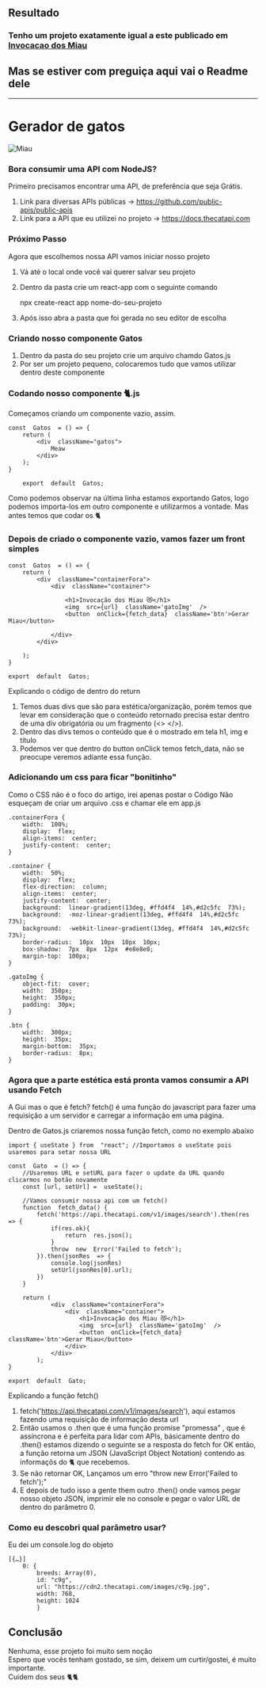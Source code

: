 ## Resultado

### Tenho um projeto exatamente igual a este publicado em [Invocacao dos Miau](https://github.com/guidolingip1/Gerador_de_gatos)

## Mas se estiver com preguiça aqui vai o Readme dele

---

# Gerador de gatos

![Miau](https://github.com/guidolingip1/Gerador_de_gatos/blob/main/miau.gif)

### Bora consumir uma API com NodeJS?

Primeiro precisamos encontrar uma API, de preferência que seja Grátis.

1. Link para diversas APIs públicas -> https://github.com/public-apis/public-apis
2. Link para a API que eu utilizei no projeto -> https://docs.thecatapi.com

### Próximo Passo

Agora que escolhemos nossa API vamos iniciar nosso projeto

1. Vá até o local onde você vai querer salvar seu projeto
2. Dentro da pasta crie um react-app com o seguinte comando

   npx create-react app nome-do-seu-projeto

3. Após isso abra a pasta que foi gerada no seu editor de escolha

### Criando nosso componente Gatos

1. Dentro da pasta do seu projeto crie um arquivo chamdo Gatos.js
2. Por ser um projeto pequeno, colocaremos tudo que vamos utilizar dentro deste componente

### Codando nosso componente 🐈.js

Começamos criando um componente vazio, assim.

    const  Gatos  = () => {
        return (
            <div  className="gatos">
    	        Meaw
            </div>
        );
    }

        export  default  Gatos;

Como podemos observar na última linha estamos exportando Gatos, logo podemos importa-los em outro componente e utilizarmos a vontade.
Mas antes temos que codar os 🐈

### Depois de criado o componente vazio, vamos fazer um front simples

    const  Gatos  = () => {
        return (
    	    <div  className="containerFora">
    		    <div  className="container">

    			    <h1>Invocação dos Miau 😻</h1>
    			    <img  src={url}  className='gatoImg'  />
    			    <button  onClick={fetch_data}  className='btn'>Gerar Miau</button>

    		    </div>
    	    </div>

        );
    }

    export  default  Gatos;

Explicando o código de dentro do return

1. Temos duas divs que são para estética/organização, porém temos que levar em consideração que o conteúdo retornado precisa estar dentro de uma div obrigatória ou um fragmento (<> </>).
2. Dentro das divs temos o conteúdo que é o mostrado em tela h1, img e título
3. Podemos ver que dentro do button onClick temos fetch_data, não se preocupe veremos adiante essa função.

### Adicionando um css para ficar "bonitinho"

Como o CSS não é o foco do artigo, irei apenas postar o Código
Não esqueçam de criar um arquivo .css e chamar ele em app.js

    .containerFora {
        width:  100%;
        display:  flex;
    	align-items:  center;
        justify-content:  center;
    }

    .container {
        width:  50%;
        display:  flex;
        flex-direction:  column;
        align-items:  center;
        justify-content:  center;
        background:  linear-gradient(13deg, #ffd4f4  14%,#d2c5fc  73%);
        background:  -moz-linear-gradient(13deg, #ffd4f4  14%,#d2c5fc  73%);
        background:  -webkit-linear-gradient(13deg, #ffd4f4  14%,#d2c5fc  73%);
        border-radius:  10px  10px  10px  10px;
        box-shadow:  7px  8px  12px  #e8e8e8;
        margin-top:  100px;
    }

    .gatoImg {
        object-fit:  cover;
        width:  350px;
        height:  350px;
        padding:  30px;
    }

    .btn {
        width:  300px;
        height:  35px;
        margin-bottom:  35px;
        border-radius:  8px;
    }

### Agora que a parte estética está pronta vamos consumir a API usando Fetch

A Gui mas o que é fetch?
fetch() é uma função do javascript para fazer uma requisição a um servidor e carregar a informação em uma página.

Dentro de Gatos.js criaremos nossa função fetch, como no exemplo abaixo

    import { useState } from  "react"; //Importamos o useState pois usaremos para setar nossa URL

    const  Gato  = () => {
    	//Usaremos URL e setURL para fazer o update da URL quando clicarmos no botão novamente
        const [url, setUrl] =  useState();

        //Vamos consumir nossa api com um fetch()
        function  fetch_data() {
    	    fetch('https://api.thecatapi.com/v1/images/search').then(res  => {
    		    if(res.ok){
    			    return  res.json();
    		    }
    		    throw  new  Error('Failed to fetch');
            }).then(jsonRes  => {
    		    console.log(jsonRes)
    		    setUrl(jsonRes[0].url);
    	    })
        }

        return (
    		    <div  className="containerFora">
    			    <div  className="container">
    				    <h1>Invocação dos Miau 😻</h1>
    				    <img  src={url}  className='gatoImg'  />
    				    <button  onClick={fetch_data}  className='btn'>Gerar Miau</button>
    			    </div>
    		    </div>
    	    );
    }

    export  default  Gato;

Explicando a função fetch()

1. fetch('https://api.thecatapi.com/v1/images/search'), aqui estamos fazendo uma requisição de informação desta url
2. Então usamos o .then que é uma função promise "promessa" , que é assíncrona e é perfeita para lidar com APIs, básicamente dentro do .then() estamos dizendo o seguinte se a resposta do fetch for OK então, a função retorna um JSON (JavaScript Object Notation) contendo as informaçõs do 🐈 que recebemos.
3. Se não retornar OK, Lançamos um erro "throw new Error('Failed to fetch');"
4. E depois de tudo isso a gente them outro .then() onde vamos pegar nosso objeto JSON, imprimir ele no console e pegar o valor URL de dentro do parâmetro 0.

### Como eu descobri qual parâmetro usar?

Eu dei um console.log do objeto

    [{…}]
        0: {
    	    breeds: Array(0),
    	    id: "c9g",
    	    url: "https://cdn2.thecatapi.com/images/c9g.jpg",
    	    width: 768,
    	    height: 1024
    	    }

## Conclusão

Nenhuma, esse projeto foi muito sem noção<br>
Espero que vocês tenham gostado, se sim, deixem um curtir/gostei, é muito importante.<br>
Cuidem dos seus 🐈🐈
